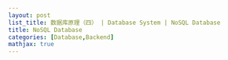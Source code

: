 ```yaml
---
layout: post
list_title: 数据库原理（四） | Database System | NoSQL Database
title: NoSQL Database
categories: [Database,Backend]
mathjax: true
---
```

